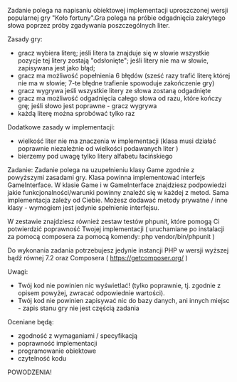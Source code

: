 Zadanie polega na napisaniu obiektowej implementacji uproszczonej wersji popularnej gry "Koło fortuny".Gra polega na próbie odgadnięcia zakrytego słowa poprzez próby zgadywania poszczególnych liter.

Zasady gry:
- gracz wybiera literę; jeśli litera ta znajduje się w słowie wszystkie pozycje tej litery zostają "odsłonięte"; jeśli litery nie ma w słowie, zapisywana jest jako błąd;
- gracz ma możliwość popełnienia 6 błędów (sześć razy trafić literę której nie ma w słowie; 7-te błędne trafienie spowoduje zakończenie gry)
- gracz wygrywa jeśli wszystkie litery ze słowa zostaną odgadnięte
- gracz ma możliwość odgadnięcia całego słowa od razu, które kończy grę; jeśli słowo jest poprawne - gracz wygrywa
- każdą literę można sprobówać tylko raz

Dodatkowe zasady w implementacji:
- wielkość liter nie ma znaczenia w implementacji (klasa musi działać poprawnie niezależnie od wielkości podawanych liter )
- bierzemy pod uwagę tylko litery alfabetu łacińskiego

Zadanie:
Zadanie polega na uzupełnieniu klasy Game zgodnie z powyższymi zasadami gry. Klasa powinna implementować interfejs GameInterface.
W klasie Game i w GameInterface znajdziesz podpowiedzi jakie funkcjonalności/warunki powinny znaleźć się w każdej z metod. 
Sama implementacja zależy od Ciebie. Możesz dodawać metody prywatne / inne klasy - wymogiem jest jedynie spełnienie interfejsu.

W zestawie znajdziesz również zestaw testów phpunit, które pomogą Ci potwierdzić poprawność Twojej implementacji ( uruchamiane po instalacji za pomocą composera za pomocą komendy: php vendor/bin/phpunit )

Do wykonania zadania potrzebujesz jedynie instancji PHP w wersji wyższej bądź równej 7.2 oraz Composera (​ https://getcomposer.org/​ )

Uwagi:
- Twój kod nie powinien nic wyświetlać! (tylko poprawnie, tj. zgodnie z opisem powyżej, zwracać
odpowiednie wartości).
- Twój kod nie powinien zapisywać nic do bazy danych, ani innych miejsc - zapis stanu gry nie jest częścią
zadania

Oceniane będą:
- zgodność z wymaganiami / specyfikacją
- poprawność implementacji
- programowanie obiektowe
- czytelność kodu

POWODZENIA!
